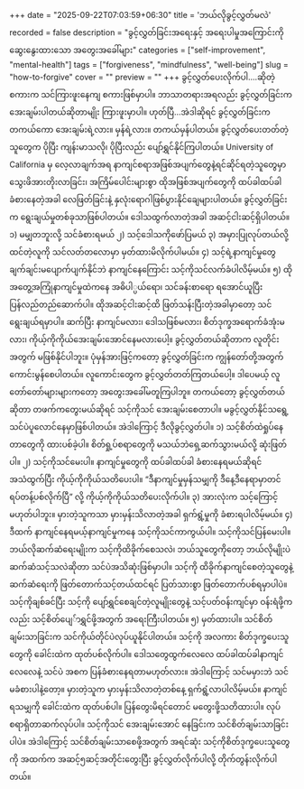 +++
date = "2025-09-22T07:03:59+06:30"
title = 'ဘယ်လိုခွင့်လွှတ်မလဲ'
recorded = false
description = "ခွင့်လွှတ်ခြင်းအရေးနှင့် အရေးပါမှုအကြောင်းကို ဆွေးနွေးထားသော အတွေးအခေါ်များ"
categories = ["self-improvement", "mental-health"]
tags = ["forgiveness", "mindfulness", "well-being"]
slug = "how-to-forgive"
cover = ""
preview = ""
+++
ခွင့်လွှတ်ပေးလိုက်ပါ….ဆိုတဲ့စကားက သင်ကြားဖူးနေကျ စကားဖြစ်မှာပါ။ ဘာသာတရားအရလည်း ခွင့်လွှတ်ခြင်းက အေးချမ်းပါတယ်ဆိုတာမျိုး ကြားဖူးမှာပါ။ ဟုတ်ပြီ…အဲဒါဆိုရင် ခွင့်လွှတ်ခြင်းက တကယ်ကော အေးချမ်းရဲ့လား။ မှန်ရဲ့လား။ တကယ်မှန်ပါတယ်။ ခွင့်လွှတ်ပေးတတ်တဲ့သူတွေက ပိုပြီး ကျန်းမာသလို၊ ပိုပြီးလည်း ပျော်ရွှင်နိုင်ကြပါတယ်။
University of California မှ လေ့လာချက်အရ နာကျင်စရာအဖြစ်အပျက်တွေနဲ့ရင်ဆိုင်ရတဲ့သူတွေမှာ သွေးဖိအားတိုးလာခြင်း၊ အကြိမ်ပေါင်းများစွာ ထိုအဖြစ်အပျက်တွေကို ထပ်ခါထပ်ခါခံစားနေတဲ့အခါ လေဖြတ်ခြင်းနဲ့ နှလုံးရောဂါဖြစ်ပွားနိုင်ချေများပါတယ်။
ခွင့်လွှတ်ခြင်းက ရွေးချယ်မှုတစ်ခုသာဖြစ်ပါတယ်။ ဒေါသထွက်လာတဲ့အခါ အဆင့်ငါးဆင့်ရှိပါတယ်။
၁) မမျှတဘူးလို့ သင်ခံစားရမယ်
၂) သင့်ဒေါသကိုဖော်ပြမယ်
၃) အမှားပြုလုပ်တယ်လို့ထင်တဲ့လူကို သင်လတ်တလောမှာ မှတ်ထားမိလိုက်ပါမယ်။
၄) သင့်ရဲ့နာကျင်မှုတွေချက်ချင်းမပျောက်ပျက်နိုင်ဘဲ နာကျင်နေကြောင်း သင့်ကိုသင်လက်ခံပါလိမ့်မယ်။
၅) ထိုအတွေ့အကြုံနာကျင်မှုထဲကနေ အဓိပါ္ပယ်ရော၊ သင်ခန်းစာရော ရအောင်ယူပြီး ပြန်လည်တည်ဆောက်ပါ။ ထိုအဆင့်ငါးဆင့်ထိ ဖြတ်သန်းပြီးတဲ့အခါမှာတော့ သင်ရွေးချယ်ရမှာပါ။ ဆက်ပြီး နာကျင်မလား၊ ဒေါသဖြစ်မလား၊ စိတ်ဒုက္ခအရောက်ခံအုံးမလား၊ ကိုယ့်ကိုကိုယ်အေးချမ်းအောင်နေမလားပေါ့။
ခွင့်လွှတ်တယ်ဆိုတာက လူတိုင်းအတွက် မဖြစ်နိုင်ပါဘူး။
ပုံမှန်အားဖြင့်ကတော့ ခွင့်လွှတ်ခြင်းက ကျွန်တော်တို့အတွက် ကောင်းမွန်စေပါတယ်။ လူကောင်းတွေက ခွင့်လွှတ်တတ်ကြတယ်ပေါ့။ ဒါပေမယ့် လူတော်တော်များများကတော့ အတွေးအခေါ်မတူကြပါဘူ။ တကယ်တော့ ခွင့်လွှတ်တယ်ဆိုတာ တဖက်ကတွေးမယ်ဆိုရင် သင့်ကိုသင် အေးချမ်းစေတာပါ။ မခွင့်လွှတ်နိုင်သရွေ့ သင်ပဲပူလောင်နေမှာဖြစ်ပါတယ်။ အဲဒါကြောင့် ဒီလိုခွင့်လွှတ်ပါ။
၁) သင့်စိတ်ထဲရှုပ်နေတာတွေကို ထားပစ်ခဲ့ပါ။ စိတ်ရှု့ပ်စရာတွေကို မသယ်ဘဲရှေ့ဆက်သွားမယ်လို့ ဆုံးဖြတ်ပါ။
၂) သင့်ကိုသင်မေးပါ။ နာကျင်မှုတွေကို ထပ်ခါထပ်ခါ ခံစားနေရမယ်ဆိုရင် အသံထွက်ပြီး ကိုယ့်ကိုကိုယ်သတိပေးပါ။ “ဒီနာကျင်မှုမှန်သမျှကို ဒီနေ့ဒီနေရာမှာတင်ရပ်တန့်ပစ်လိုက်ပြီ” လို့ ကိုယ့်ကိုကိုယ်သတိပေးလိုက်ပါ။
၃) အားလုံးက သင့်ကြောင့်မဟုတ်ပါဘူး။ မှားတဲ့သူကသာ မှားမှန်းသိလာတဲ့အခါ ရှက်ရွံ့မှုကို ခံစားရပါလိမ့်မယ်။
၄) ဒီထက် နာကျင်နေရမယ့်နာကျင်မှုကနေ သင့်ကိုသင်ကာကွယ်ပါ။ သင့်ကိုသင်ပြန်မေးပါ။ ဘယ်လိုဆက်ဆံရေးမျိုးက သင့်ကိုထိခိုက်စေသလဲ၊ ဘယ်သူတွေကိုတော့ ဘယ်လိုမျိုးပဲ ဆက်ဆံသင့်သလဲဆိုတာ သင်ပဲအသိဆုံးဖြစ်မှာပါ။ သင့်ကို ထိခိုက်နာကျင်စေတဲ့သူတွေနဲ့ ဆက်ဆံရေးကို ဖြတ်တောက်သင့်တယ်ထင်ရင် ပြတ်သားစွာ ဖြတ်တောက်ပစ်ရမှာပါပဲ။ သင့်ကိုချစ်ခင်ပြီး သင့်ကို ပျော်ရွှင်စေချင်တဲ့လူမျိုးတွေနဲ့ သင့်ပတ်ဝန်းကျင်မှာ ဝန်းရံဖို့ကလည်း သင့်စိတ်ပျေ်ာရွှင်ဖို့အတွက် အရေးကြီးပါတယ်။
၅) မှတ်ထားပါ။ သင်စိတ်ချမ်းသာခြင်းက သင်ကိုယ်တိုင်ပဲလုပ်ယူနိုင်ပါတယ်။ သင့်ကို အလကား စိတ်ဒုက္ခပေးသူတွေကို ခေါင်းထဲက ထုတ်ပစ်လိုက်ပါ။
ဒေါသတွေထွက်လေလေ ထပ်ခါထပ်ခါနာကျင်လေလေနဲ့ သင်ပဲ အစက ပြန်ခံစားနေရတာမဟုတ်လား။ အဲဒါကြောင့် သင်မမှားဘဲ သင်မခံစားပါနဲ့တော့။ မှားတဲ့သူက မှားမှန်းသိလာတဲ့တစ်နေ့ ရှက်ရွံ့လာပါလိမ့်မယ်။ နာကျင်ရသမျှကို ခေါင်းထဲက ထုတ်ပစ်ပါ။ ပြန်တွေးမိရင်တောင် မတွေးဖို့သတိထားပါ။ လုပ်စရာရှိတာဆက်လုပ်ပါ။ သင့်ကိုသင် အေးချမ်းအောင် နေခြင်းက သင်စိတ်ချမ်းသာခြင်းပါပဲ။ အဲဒါကြောင့် သင်စိတ်ချမ်းသာစေဖို့အတွက် အရင်ဆုံး သင့်ကိုစိတ်ဒုက္ခပေးသူတွေကို အထက်က အဆင့်၅ဆင့်အတိုင်းတွေးပြီး ခွင့်လွှတ်လိုက်ပါလို့ တိုက်တွန်းလိုက်ပါတယ်။ 